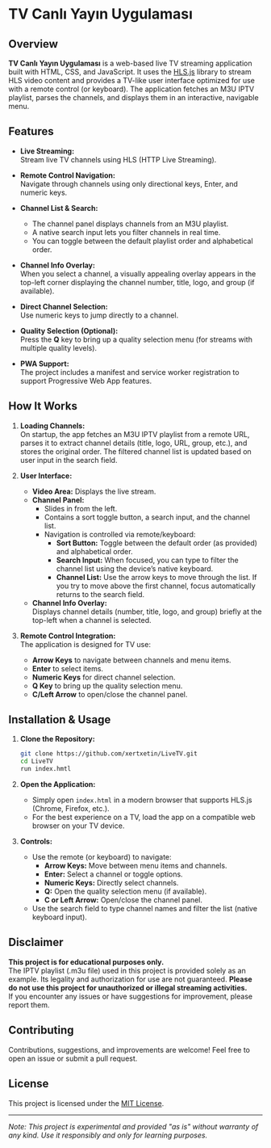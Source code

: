 # TV Canlı Yayın Uygulaması

## Overview

**TV Canlı Yayın Uygulaması** is a web-based live TV streaming application built with HTML, CSS, and JavaScript. It uses the [HLS.js](https://github.com/video-dev/hls.js/) library to stream HLS video content and provides a TV-like user interface optimized for use with a remote control (or keyboard). The application fetches an M3U IPTV playlist, parses the channels, and displays them in an interactive, navigable menu.

## Features

- **Live Streaming:**  
  Stream live TV channels using HLS (HTTP Live Streaming).

- **Remote Control Navigation:**  
  Navigate through channels using only directional keys, Enter, and numeric keys.

- **Channel List & Search:**  
  - The channel panel displays channels from an M3U playlist.
  - A native search input lets you filter channels in real time.
  - You can toggle between the default playlist order and alphabetical order.

- **Channel Info Overlay:**  
  When you select a channel, a visually appealing overlay appears in the top-left corner displaying the channel number, title, logo, and group (if available).

- **Direct Channel Selection:**  
  Use numeric keys to jump directly to a channel.

- **Quality Selection (Optional):**  
  Press the **Q** key to bring up a quality selection menu (for streams with multiple quality levels).

- **PWA Support:**  
  The project includes a manifest and service worker registration to support Progressive Web App features.

## How It Works

1. **Loading Channels:**  
   On startup, the app fetches an M3U IPTV playlist from a remote URL, parses it to extract channel details (title, logo, URL, group, etc.), and stores the original order. The filtered channel list is updated based on user input in the search field.

2. **User Interface:**  
   - **Video Area:** Displays the live stream.
   - **Channel Panel:**  
     - Slides in from the left.
     - Contains a sort toggle button, a search input, and the channel list.
     - Navigation is controlled via remote/keyboard:
       - **Sort Button:** Toggle between the default order (as provided) and alphabetical order.
       - **Search Input:** When focused, you can type to filter the channel list using the device’s native keyboard.
       - **Channel List:** Use the arrow keys to move through the list. If you try to move above the first channel, focus automatically returns to the search field.
   - **Channel Info Overlay:**  
     Displays channel details (number, title, logo, and group) briefly at the top-left when a channel is selected.

3. **Remote Control Integration:**  
   The application is designed for TV use:
   - **Arrow Keys** to navigate between channels and menu items.
   - **Enter** to select items.
   - **Numeric Keys** for direct channel selection.
   - **Q Key** to bring up the quality selection menu.
   - **C/Left Arrow** to open/close the channel panel.

## Installation & Usage

1. **Clone the Repository:**

   ```bash
   git clone https://github.com/xertxetin/LiveTV.git
   cd LiveTV
   run index.hmtl
   ```

2. **Open the Application:**
   - Simply open `index.html` in a modern browser that supports HLS.js (Chrome, Firefox, etc.).
   - For the best experience on a TV, load the app on a compatible web browser on your TV device.

3. **Controls:**
   - Use the remote (or keyboard) to navigate:
     - **Arrow Keys:** Move between menu items and channels.
     - **Enter:** Select a channel or toggle options.
     - **Numeric Keys:** Directly select channels.
     - **Q:** Open the quality selection menu (if available).
     - **C or Left Arrow:** Open/close the channel panel.
   - Use the search field to type channel names and filter the list (native keyboard input).

## Disclaimer

**This project is for educational purposes only.**  
The IPTV playlist (.m3u file) used in this project is provided solely as an example. Its legality and authorization for use are not guaranteed. **Please do not use this project for unauthorized or illegal streaming activities.**  
If you encounter any issues or have suggestions for improvement, please report them.

## Contributing

Contributions, suggestions, and improvements are welcome! Feel free to open an issue or submit a pull request.

## License

This project is licensed under the [MIT License](LICENSE).

---

*Note: This project is experimental and provided "as is" without warranty of any kind. Use it responsibly and only for learning purposes.*
